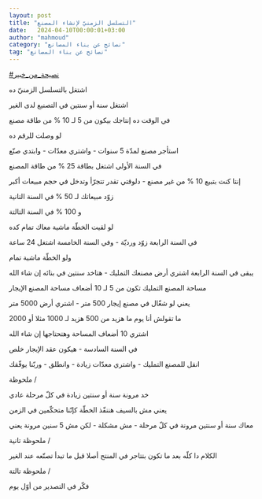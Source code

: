 ```yaml
---
layout: post
title: "التسلسل الزمنيّ لإنشاء المصنع"
date:   2024-04-10T00:00:01+03:00
author: "mahmoud"
category: "نصائح عن بناء المصانع"
tag: "نصائح عن بناء المصانع"
---
```



[<u>\#نصيحة\_من\_خبير</u>](https://www.facebook.com/hashtag/%D9%86%D8%B5%D9%8A%D8%AD%D8%A9_%D9%85%D9%86_%D8%AE%D8%A8%D9%8A%D8%B1?__eep__=6&__cft__%5b0%5d=AZUzk8A27vTbs1gWic0d7_0pGKuWzs8mOGv36ZAoRPHZRP9Wz1BhYuE2rmt7dpgyJrUDMJ_UJ9s90TSjTCyz4K_wS0aoV-r-lgTdTiFIeTQxEATngOL4hBRkyjo34scrJaShVJeWR6DAT5hP-RE8hPjNvwqCoxkSLxf0f2-66ubtVBhgx0n42garTIM5QXTZVTY&__tn__=*NK-R)




اشتغل بالتسلسل الزمنيّ ده

اشتغل سنة أو سنتين في التصنيع لدى الغير

في الوقت ده إنتاجك بيكون من 5 لـ 10 % من طاقة
مصنع




لو وصلت للرقم ده

استأجر مصنع لمدّة 5 سنوات - واشتري معدّات - وابتدي
صنّع




في السنة الأولى اشتغل بطاقة 25 % من طاقة المصنع

إنتا كنت بتبيع 10 % من غير مصنع - دلوقتي تقدر تتجرّأ
وتدخل في حجم مبيعات أكبر

زوّد مبيعاتك لـ 50 % في السنة التانية

و 100 % في السنة التالتة




لو لقيت الخطّة ماشية معاك تمام كده

في السنة الرابعة زوّد ورديّة - وفي السنة الخامسة اشتغل 24
ساعة




ولو الخطّة ماشية تمام

يبقى في السنة الرابعة اشتري أرض مصنعك التمليك - هتاخد
سنتين في بنائه إن شاء الله




مساحة المصنع التمليك تكون من 5 لـ 10 أضعاف مساحة المصنع
الإيجار

يعني لو شغّال في مصنع إيجار 500 متر - اشتري أرض 5000
متر

ما تقولش أنا يوم ما هزيد من 500 هزيد لـ 1000 مثلا أو
2000

اشتري 10 أضعاف المساحة وهتحتاجها إن شاء الله




في السنة السادسة - هيكون عقد الإيجار خلص

انقل للمصنع التمليك - واشتري معدّات زيادة - وانطلق -
وربّنا يوفّقك




ملحوظة /

خد مرونة سنة أو سنتين زيادة في كلّ مرحلة عادي

يعني مش بالسيف هننفّذ الخطّة كإنّنا متحكّمين في الزمن

معاك سنة أو سنتين مرونة في كلّ مرحلة - مش مشكلة - لكن مش
5 سنين مرونة يعني




ملحوظة تانية /

الكلام دا كلّه بعد ما تكون بتتاجر في المنتج أصلا قبل ما
تبدأ تصنّعه عند الغير




ملحوظة تالتة /

فكّر في التصدير من أوّل يوم
